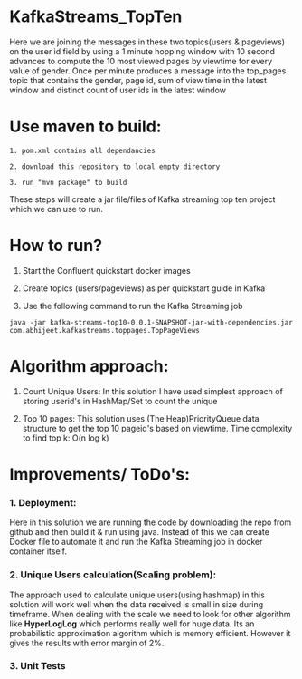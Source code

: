 # KafkaStreams_TopTen
Here we are joining the messages in these two topics(users & pageviews) on the user id field by using a 1 minute hopping window with 10 second advances to compute the 10 most viewed pages by viewtime for every value of gender. Once per minute produces a message into the top_pages topic that contains the gender, page id, sum of view time in the latest window and distinct count of user ids in the latest window

# Use maven to build:
    1. pom.xml contains all dependancies

    2. download this repository to local empty directory

    3. run "mvn package" to build

These steps will create a jar file/files of Kafka streaming top ten project which we can use to run.

# How to run?
1. Start the Confluent quickstart docker images
2. Create topics (users/pageviews) as  per quickstart guide in Kafka

2. Use the following command to run the Kafka Streaming job
```
java -jar kafka-streams-top10-0.0.1-SNAPSHOT-jar-with-dependencies.jar com.abhijeet.kafkastreams.toppages.TopPageViews
```

# Algorithm approach:
1. Count Unique Users:
In this solution I have used simplest approach of storing userid's in HashMap/Set to count the unique 

2. Top 10 pages:
This solution uses (The Heap)PriorityQueue data structure to get the top 10 pageid's based on viewtime. 
Time complexity to find top k: O(n log k)

# Improvements/ ToDo's:

### 1. Deployment:
Here in this solution we are running the code by downloading the repo from github and then build it & run using java. Instead of this we can create Docker file to automate it and run the Kafka Streaming job in docker container itself. 

### 2. Unique Users calculation(Scaling problem):
The approach used to calculate unique users(using hashmap) in this solution will work well when the data received is small in size during timeframe. 
When dealing with the scale we need to look for other algorithm like **HyperLogLog** which performs really well for huge data. Its an probabilistic approximation algorithm which is memory efficient. However it gives the results with error margin of 2%. 

### 3. Unit Tests




